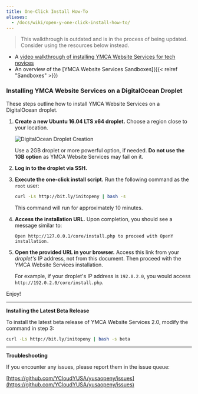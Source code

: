 ```yaml
---
title: One-Click Install How-To
aliases:
  - /docs/wiki/open-y-one-click-install-how-to/
---
```


> This walkthrough is outdated and is in the process of being updated. Consider using the resources below instead.

*   A [video walkthrough of installing YMCA Website Services for tech novices](https://www.youtube.com/watch?v=nGyMJCwMsqM)
*   An overview of the [YMCA Website Services Sandboxes]({{< relref "Sandboxes" >}})

### Installing YMCA Website Services on a DigitalOcean Droplet

These steps outline how to install YMCA Website Services on a DigitalOcean droplet.

1.  **Create a new Ubuntu 16.04 LTS x64 droplet.** Choose a region close to your location.

    ![DigitalOcean Droplet Creation](https://user-images.githubusercontent.com/563412/44273919-6ffd8c80-a249-11e8-958b-3d7fbee6108d.png)

    Use a 2GB droplet or more powerful option, if needed. **Do not use the 1GB option** as YMCA Website Services may fail on it.

2.  **Log in to the droplet via SSH.**

3.  **Execute the one-click install script.**  Run the following command as the `root` user:

    ```sh
    curl -Ls http://bit.ly/initopeny | bash -s
    ```

    This command will run for approximately 10 minutes.

4.  **Access the installation URL.**  Upon completion, you should see a message similar to:

    ```
    Open http://127.0.0.1/core/install.php to proceed with OpenY installation.
    ```

5.  **Open the provided URL in your browser.**  Access this link from your *droplet's* IP address, not from this document.  Then proceed with the YMCA Website Services installation.

    For example, if your droplet's IP address is `192.0.2.0`, you would access `http://192.0.2.0/core/install.php`.

Enjoy!

---

**Installing the Latest Beta Release**

To install the latest beta release of YMCA Website Services 2.0, modify the command in step 3:

```sh
curl -Ls http://bit.ly/initopeny | bash -s beta
```

---

**Troubleshooting**

If you encounter any issues, please report them in the issue queue:

[https://github.com/YCloudYUSA/yusaopeny/issues](https://github.com/YCloudYUSA/yusaopeny/issues)
